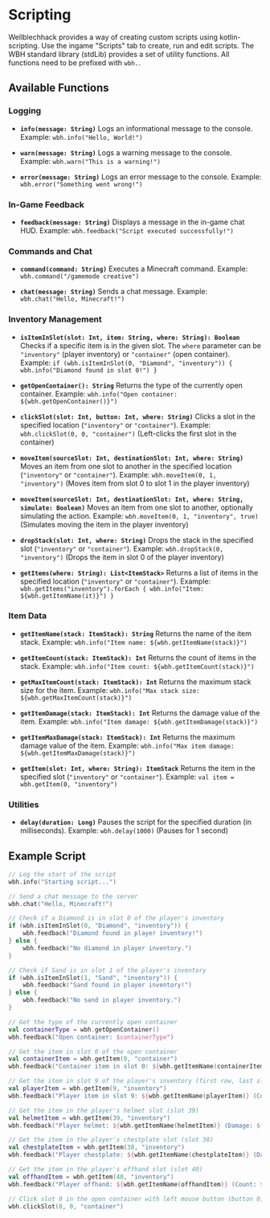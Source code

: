 # Scripting

Wellblechhack provides a way of creating custom scripts using kotlin-scripting.
Use the ingame "Scripts" tab to create, run and edit scripts.
The WBH standard library (stdLib) provides a set of utility functions. All functions need to be prefixed with `wbh.`.

## Available Functions

### Logging
- **`info(message: String)`**
  Logs an informational message to the console.
  Example: `wbh.info("Hello, World!")`

- **`warn(message: String)`**
  Logs a warning message to the console.
  Example: `wbh.warn("This is a warning!")`

- **`error(message: String)`**
  Logs an error message to the console.
  Example: `wbh.error("Something went wrong!")`

### In-Game Feedback
- **`feedback(message: String)`**
  Displays a message in the in-game chat HUD.
  Example: `wbh.feedback("Script executed successfully!")`

### Commands and Chat
- **`command(command: String)`**
  Executes a Minecraft command.
  Example: `wbh.command("/gamemode creative")`

- **`chat(message: String)`**
  Sends a chat message.
  Example: `wbh.chat("Hello, Minecraft!")`

### Inventory Management
- **`isItemInSlot(slot: Int, item: String, where: String): Boolean`**
  Checks if a specific item is in the given slot. The `where` parameter can be `"inventory"` (player inventory) or `"container"` (open container).
  Example: `if (wbh.isItemInSlot(0, "Diamond", "inventory")) { wbh.info("Diamond found in slot 0!") }`

- **`getOpenContainer(): String`**
  Returns the type of the currently open container.
  Example: `wbh.info("Open container: ${wbh.getOpenContainer()}")`

- **`clickSlot(slot: Int, button: Int, where: String)`**
  Clicks a slot in the specified location (`"inventory"` or `"container"`).
  Example: `wbh.clickSlot(0, 0, "container")` (Left-clicks the first slot in the container)

- **`moveItem(sourceSlot: Int, destinationSlot: Int, where: String)`**
  Moves an item from one slot to another in the specified location (`"inventory"` or `"container"`).
  Example: `wbh.moveItem(0, 1, "inventory")` (Moves item from slot 0 to slot 1 in the player inventory)

- **`moveItem(sourceSlot: Int, destinationSlot: Int, where: String, simulate: Boolean)`**
  Moves an item from one slot to another, optionally simulating the action.
  Example: `wbh.moveItem(0, 1, "inventory", true)` (Simulates moving the item in the player inventory)

- **`dropStack(slot: Int, where: String)`**
  Drops the stack in the specified slot (`"inventory"` or `"container"`).
  Example: `wbh.dropStack(0, "inventory")` (Drops the item in slot 0 of the player inventory)

- **`getItems(where: String): List<ItemStack>`**
  Returns a list of items in the specified location (`"inventory"` or `"container"`).
  Example: `wbh.getItems("inventory").forEach { wbh.info("Item: ${wbh.getItemName(it)}") }`

### Item Data
- **`getItemName(stack: ItemStack): String`**
  Returns the name of the item stack.
  Example: `wbh.info("Item name: ${wbh.getItemName(stack)}")`

- **`getItemCount(stack: ItemStack): Int`**
  Returns the count of items in the stack.
  Example: `wbh.info("Item count: ${wbh.getItemCount(stack)}")`

- **`getMaxItemCount(stack: ItemStack): Int`**
  Returns the maximum stack size for the item.
  Example: `wbh.info("Max stack size: ${wbh.getMaxItemCount(stack)}")`

- **`getItemDamage(stack: ItemStack): Int`**
  Returns the damage value of the item.
  Example: `wbh.info("Item damage: ${wbh.getItemDamage(stack)}")`

- **`getItemMaxDamage(stack: ItemStack): Int`**
  Returns the maximum damage value of the item.
  Example: `wbh.info("Max item damage: ${wbh.getItemMaxDamage(stack)}")`

- **`getItem(slot: Int, where: String): ItemStack`**
  Returns the item in the specified slot (`"inventory"` or `"container"`).
  Example: `val item = wbh.getItem(0, "inventory")`

### Utilities
- **`delay(duration: Long)`**
  Pauses the script for the specified duration (in milliseconds).
  Example: `wbh.delay(1000)` (Pauses for 1 second)

## Example Script

```kotlin
// Log the start of the script
wbh.info("Starting script...")

// Send a chat message to the server
wbh.chat("Hello, Minecraft!")

// Check if a Diamond is in slot 0 of the player's inventory
if (wbh.isItemInSlot(0, "Diamond", "inventory")) {
    wbh.feedback("Diamond found in player inventory!")
} else {
    wbh.feedback("No diamond in player inventory.")
}

// Check if Sand is in slot 1 of the player's inventory
if (wbh.isItemInSlot(1, "Sand", "inventory")) {
    wbh.feedback("Sand found in player inventory!")
} else {
    wbh.feedback("No sand in player inventory.")
}

// Get the type of the currently open container
val containerType = wbh.getOpenContainer()
wbh.feedback("Open container: $containerType")

// Get the item in slot 0 of the open container
val containerItem = wbh.getItem(0, "container")
wbh.feedback("Container item in slot 0: ${wbh.getItemName(containerItem)} (Count: ${wbh.getItemCount(containerItem)})")

// Get the item in slot 9 of the player's inventory (first row, last slot)
val playerItem = wbh.getItem(9, "inventory")
wbh.feedback("Player item in slot 9: ${wbh.getItemName(playerItem)} (Count: ${wbh.getItemCount(playerItem)})")

// Get the item in the player's helmet slot (slot 39)
val helmetItem = wbh.getItem(39, "inventory")
wbh.feedback("Player helmet: ${wbh.getItemName(helmetItem)} (Damage: ${wbh.getItemDamage(helmetItem)}/${wbh.getItemMaxDamage(helmetItem)})")

// Get the item in the player's chestplate slot (slot 38)
val chestplateItem = wbh.getItem(38, "inventory")
wbh.feedback("Player chestplate: ${wbh.getItemName(chestplateItem)} (Damage: ${wbh.getItemDamage(chestplateItem)}/${wbh.getItemMaxDamage(chestplateItem)})")

// Get the item in the player's offhand slot (slot 40)
val offhandItem = wbh.getItem(40, "inventory")
wbh.feedback("Player offhand: ${wbh.getItemName(offhandItem)} (Count: ${wbh.getItemCount(offhandItem)})")

// Click slot 0 in the open container with left mouse button (button 0)
wbh.clickSlot(0, 0, "container")
```
